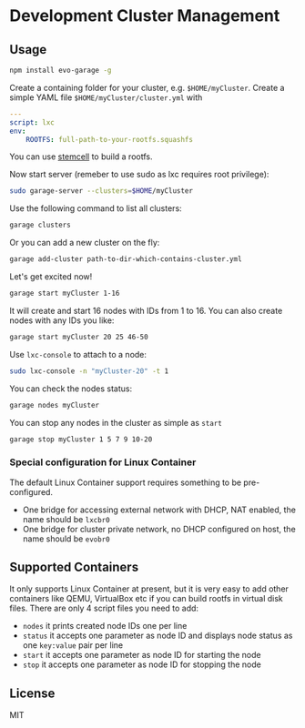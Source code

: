 # Development Cluster Management

## Usage

```bash
npm install evo-garage -g
```

Create a containing folder for your cluster, e.g. `$HOME/myCluster`. 
Create a simple YAML file `$HOME/myCluster/cluster.yml` with

```yaml
---
script: lxc
env:
    ROOTFS: full-path-to-your-rootfs.squashfs
```

You can use [stemcell](https://github.com/evo-cloud/stemcell) to build a rootfs.

Now start server (remeber to use sudo as lxc requires root privilege):

```bash
sudo garage-server --clusters=$HOME/myCluster
```

Use the following command to list all clusters:

```bash
garage clusters
```

Or you can add a new cluster on the fly:

```bash
garage add-cluster path-to-dir-which-contains-cluster.yml
```

Let's get excited now!

```bash
garage start myCluster 1-16
```

It will create and start 16 nodes with IDs from 1 to 16.
You can also create nodes with any IDs you like:

```bash
garage start myCluster 20 25 46-50
```

Use `lxc-console` to attach to a node:

```bash
sudo lxc-console -n "myCluster-20" -t 1
```

You can check the nodes status:

```bash
garage nodes myCluster
```

You can stop any nodes in the cluster as simple as `start`

```bash
garage stop myCluster 1 5 7 9 10-20
```

### Special configuration for Linux Container

The default Linux Container support requires something to be pre-configured.

- One bridge for accessing external network with DHCP, NAT enabled, the name should be `lxcbr0`
- One bridge for cluster private network, no DHCP configured on host, the name should be `evobr0`

## Supported Containers

It only supports Linux Container at present, 
but it is very easy to add other containers like QEMU, 
VirtualBox etc if you can build rootfs in virtual disk files.
There are only 4 script files you need to add:

- `nodes`  it prints created node IDs one per line
- `status` it accepts one parameter as node ID and displays node status as one `key:value` pair per line
- `start`  it accepts one parameter as node ID for starting the node
- `stop`   it accepts one parameter as node ID for stopping the node

## License

MIT
